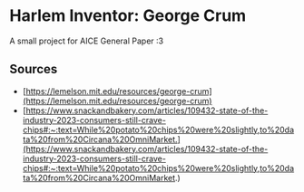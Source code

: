 # Harlem Inventor: George Crum
A small project for AICE General Paper :3

## Sources
* [https://lemelson.mit.edu/resources/george-crum](https://lemelson.mit.edu/resources/george-crum)
* [https://www.snackandbakery.com/articles/109432-state-of-the-industry-2023-consumers-still-crave-chips#:~:text=While%20potato%20chips%20were%20slightly,to%20data%20from%20Circana%20OmniMarket.](https://www.snackandbakery.com/articles/109432-state-of-the-industry-2023-consumers-still-crave-chips#:~:text=While%20potato%20chips%20were%20slightly,to%20data%20from%20Circana%20OmniMarket.)
